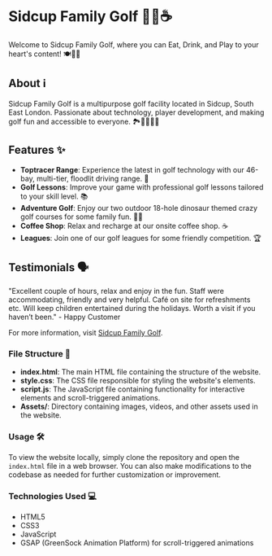 # Sidcup Family Golf 🏌️‍♂️☕

Welcome to Sidcup Family Golf, where you can Eat, Drink, and Play to your heart's content! 🍽️🥂🎉

## About ℹ️
Sidcup Family Golf is a multipurpose golf facility located in Sidcup, South East London. Passionate about technology, player development, and making golf fun and accessible to everyone. 🏞️🏌️‍♀️🏌️‍♂️

## Features ✨
- **Toptracer Range**: Experience the latest in golf technology with our 46-bay, multi-tier, floodlit driving range. 🎯
- **Golf Lessons**: Improve your game with professional golf lessons tailored to your skill level. 📚
- **Adventure Golf**: Enjoy our two outdoor 18-hole dinosaur themed crazy golf courses for some family fun. 🦕⛳
- **Coffee Shop**: Relax and recharge at our onsite coffee shop. ☕
- **Leagues**: Join one of our golf leagues for some friendly competition. 🏆

## Testimonials 🗣️
"Excellent couple of hours, relax and enjoy in the fun. Staff were accommodating, friendly and very helpful. Café on site for refreshments etc. Will keep children entertained during the holidays. Worth a visit if you haven’t been." - Happy Customer

For more information, visit [Sidcup Family Golf](https://sidcupfamilygolf.com/).



### File Structure 📂
- **index.html**: The main HTML file containing the structure of the website.
- **style.css**: The CSS file responsible for styling the website's elements.
- **script.js**: The JavaScript file containing functionality for interactive elements and scroll-triggered animations.
- **Assets/**: Directory containing images, videos, and other assets used in the website.

### Usage 🛠️
To view the website locally, simply clone the repository and open the `index.html` file in a web browser. You can also make modifications to the codebase as needed for further customization or improvement.

### Technologies Used 💻
- HTML5
- CSS3
- JavaScript
- GSAP (GreenSock Animation Platform) for scroll-triggered animations
